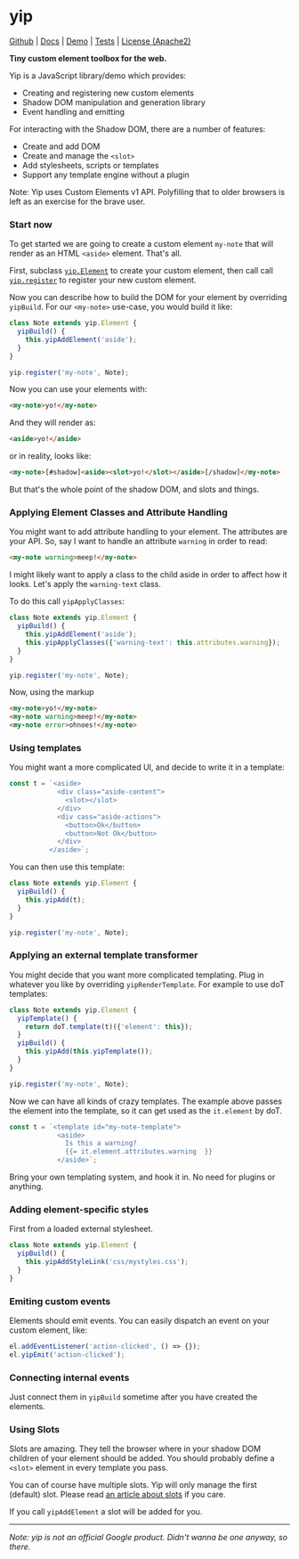 
# yip

[Github](https://github.com/aliafshar/yip)
| [Docs](https://yipjs-7c3d2.firebaseapp.com/)
| [Demo](https://yipjs-7c3d2.firebaseapp.com/demo)
| [Tests](https://yipjs-7c3d2.firebaseapp.com/test)
| [License (Apache2)](https://github.com/aliafshar/yip/blob/master/LICENSE)


**Tiny custom element toolbox for the web.**

Yip is a JavaScript library/demo which provides:

* Creating and registering new custom elements
* Shadow DOM manipulation and generation library
* Event handling and emitting

For interacting with the Shadow DOM, there are a number of features:

* Create and add DOM
* Create and manage the `<slot>`
* Add stylesheets, scripts or templates
* Support any template engine without a plugin

Note: Yip uses Custom Elements v1 API. Polyfilling that to older browsers is
left as an exercise for the brave user.


### Start now

To get started we are going to create a custom element `my-note` that will
render as an HTML `<aside>` element. That's all.

First, subclass [`yip.Element`](/Element.html) to create your custom element,
then call call [`yip.register`](/globals.html#register) to register your new
custom element.

Now you can describe how to build the DOM for your element by overriding
`yipBuild`. For our `<my-note>` use-case, you would build it like:

```javascript
class Note extends yip.Element {
  yipBuild() {
    this.yipAddElement('aside');
  }
}

yip.register('my-note', Note);
```

Now you can use your elements with:

```html
<my-note>yo!</my-note>
```

And they will render as:

```html
<aside>yo!</aside>
```

or in reality, looks like:

```html
<my-note>[#shadow]<aside><slot>yo!</slot></aside>[/shadow]</my-note>
```

But that's the whole point of the shadow DOM, and slots and things.

### Applying Element Classes and Attribute Handling

You might want to add attribute handling to your element. The
attributes are your API. So, say I want to handle an attribute `warning` in
order to read:

```html
<my-note warning>meep!</my-note>
```

I might likely want to apply a class to the child aside in order to affect how it
looks. Let's apply the `warning-text` class.

To do this call `yipApplyClasses`:

```javascript
class Note extends yip.Element {
  yipBuild() {
    this.yipAddElement('aside');
    this.yipApplyClasses({'warning-text': this.attributes.warning});
  }
}

yip.register('my-note', Note);
```

Now, using the markup 
```html
<my-note>yo!</my-note>
<my-note warning>meep!</my-note>
<my-note error>ohnoes!</my-note>
```

### Using templates

You might want a more complicated UI, and decide to write it in a template:


```javascript
const t = `<aside>
            <div class="aside-content">
              <slot></slot>
            </div>
            <div cass="aside-actions">
              <button>Ok</button>
              <button>Not Ok</button>
            </div>
          </aside>`;
```
You can then use this template:

```javascript
class Note extends yip.Element {
  yipBuild() {
    this.yipAdd(t);
  }
}

yip.register('my-note', Note);
```
### Applying an external template transformer

You might decide that you want more complicated templating. Plug in whatever you
like by overriding `yipRenderTemplate`. For example to use doT templates:

```javascript
class Note extends yip.Element {
  yipTemplate() {
    return doT.template(t)({'element': this});
  }
  yipBuild() {
    this.yipAdd(this.yipTemplate());
  }
}

yip.register('my-note', Note);
```

Now we can have all kinds of crazy templates. The example above passes the
element into the template, so it can get used as the `it.element` by doT.

```javascript
const t = `<template id="my-note-template">
            <aside>
              Is this a warning?
              {{= it.element.attributes.warning  }}
            </aside>`;
```
Bring your own templating system, and hook it in. No need for plugins
or anything.

### Adding element-specific styles

First from a loaded external stylesheet.

```javascript
class Note extends yip.Element {
  yipBuild() {
    this.yipAddStyleLink('css/mystyles.css');
  }
}
```

### Emiting custom events

Elements should emit events. You can easily dispatch an event on your custom
element, like:

```javascript
el.addEventListener('action-clicked', () => {});
el.yipEmit('action-clicked');
```

### Connecting internal events

Just connect them in `yipBuild` sometime after you have created the elements.

### Using Slots

Slots are amazing. They tell the browser where in your shadow DOM children of
your element should be added. You should probably define a `<slot>` element in
every template you pass.

You can of course have multiple slots. Yip will only manage the first (default)
slot. Please read [an article about slots](https://developers.google.com/web/fundamentals/getting-started/primers/shadowdom#composition_slot)
if you care.


If you call `yipAddElement` a slot will be added for
you.

<hr />

*Note: yip is not an official Google product. Didn't wanna be one anyway, so
there.*

